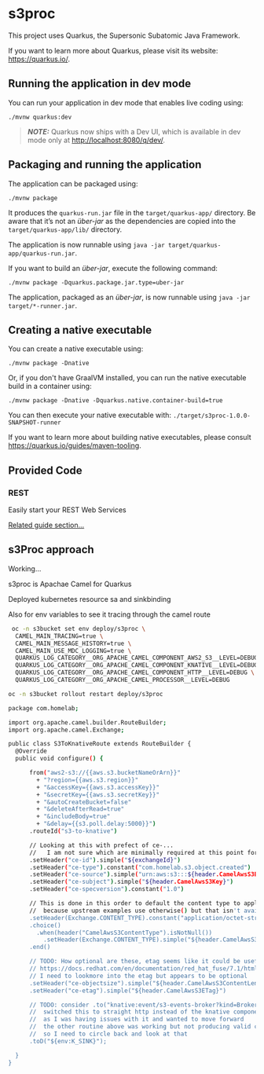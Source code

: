 # s3proc

This project uses Quarkus, the Supersonic Subatomic Java Framework.

If you want to learn more about Quarkus, please visit its website: <https://quarkus.io/>.

## Running the application in dev mode

You can run your application in dev mode that enables live coding using:

```shell script
./mvnw quarkus:dev
```

> **_NOTE:_**  Quarkus now ships with a Dev UI, which is available in dev mode only at <http://localhost:8080/q/dev/>.

## Packaging and running the application

The application can be packaged using:

```shell script
./mvnw package
```

It produces the `quarkus-run.jar` file in the `target/quarkus-app/` directory.
Be aware that it’s not an _über-jar_ as the dependencies are copied into the `target/quarkus-app/lib/` directory.

The application is now runnable using `java -jar target/quarkus-app/quarkus-run.jar`.

If you want to build an _über-jar_, execute the following command:

```shell script
./mvnw package -Dquarkus.package.jar.type=uber-jar
```

The application, packaged as an _über-jar_, is now runnable using `java -jar target/*-runner.jar`.

## Creating a native executable

You can create a native executable using:

```shell script
./mvnw package -Dnative
```

Or, if you don't have GraalVM installed, you can run the native executable build in a container using:

```shell script
./mvnw package -Dnative -Dquarkus.native.container-build=true
```

You can then execute your native executable with: `./target/s3proc-1.0.0-SNAPSHOT-runner`

If you want to learn more about building native executables, please consult <https://quarkus.io/guides/maven-tooling>.

## Provided Code

### REST

Easily start your REST Web Services

[Related guide section...](https://quarkus.io/guides/getting-started-reactive#reactive-jax-rs-resources)



## s3Proc approach

Working...

s3proc is Apachae Camel for Quarkus

Deployed kubernetes resource sa and sinkbinding


Also for env variables to see it tracing through the camel route

```bash
 oc -n s3bucket set env deploy/s3proc \
  CAMEL_MAIN_TRACING=true \
  CAMEL_MAIN_MESSAGE_HISTORY=true \
  CAMEL_MAIN_USE_MDC_LOGGING=true \
  QUARKUS_LOG_CATEGORY__ORG_APACHE_CAMEL_COMPONENT_AWS2_S3__LEVEL=DEBUG \
  QUARKUS_LOG_CATEGORY__ORG_APACHE_CAMEL_COMPONENT_KNATIVE__LEVEL=DEBUG \
  QUARKUS_LOG_CATEGORY__ORG_APACHE_CAMEL_COMPONENT_HTTP__LEVEL=DEBUG \
  QUARKUS_LOG_CATEGORY__ORG_APACHE_CAMEL_PROCESSOR__LEVEL=DEBUG
```

```bash
oc -n s3bucket rollout restart deploy/s3proc
```


```bash
package com.homelab;

import org.apache.camel.builder.RouteBuilder;
import org.apache.camel.Exchange;

public class S3ToKnativeRoute extends RouteBuilder {
  @Override
  public void configure() {

      from("aws2-s3://{{aws.s3.bucketNameOrArn}}"
        + "?region={{aws.s3.region}}"
        + "&accessKey={{aws.s3.accessKey}}"
        + "&secretKey={{aws.s3.secretKey}}"
        + "&autoCreateBucket=false"
        + "&deleteAfterRead=true"
        + "&includeBody=true"
        + "&delay={{s3.poll.delay:5000}}")
      .routeId("s3-to-knative")

      // Looking at this with prefect of ce-...
      //   I am not sure which are minimally required at this point for kn eventing to accept it
      .setHeader("ce-id").simple("${exchangeId}")
      .setHeader("ce-type").constant("com.homelab.s3.object.created")
      .setHeader("ce-source").simple("urn:aws:s3:::${header.CamelAwsS3BucketName}")
      .setHeader("ce-subject").simple("${header.CamelAwsS3Key}")
      .setHeader("ce-specversion").constant("1.0")

      // This is done in this order to default the content type to application/octet-stream
      //  because upstream examples use otherwise() but that isn't available in this context
      .setHeader(Exchange.CONTENT_TYPE).constant("application/octet-stream")
      .choice()
        .when(header("CamelAwsS3ContentType").isNotNull())
          .setHeader(Exchange.CONTENT_TYPE).simple("${header.CamelAwsS3ContentType}")
      .end()

      // TODO: How optional are these, etag seems like it could be useful
      // https://docs.redhat.com/en/documentation/red_hat_fuse/7.1/html/apache_camel_component_reference/aws-s3-component
      // I need to lookmore into the etag but appears to be optional
      .setHeader("ce-objectsize").simple("${header.CamelAwsS3ContentLength}")
      .setHeader("ce-etag").simple("${header.CamelAwsS3ETag}")

      // TODO: consider .to("knative:event/s3-events-broker?kind=Broker&name=s3-events-broker");
      //  switched this to straight http instead of the knative component
      //  as I was having issues with it and wanted to move forward
      //  the other routine above was working but not producing valid ce messages
      //  so I need to circle back and look at that
      .toD("${env:K_SINK}");

  }
}

```